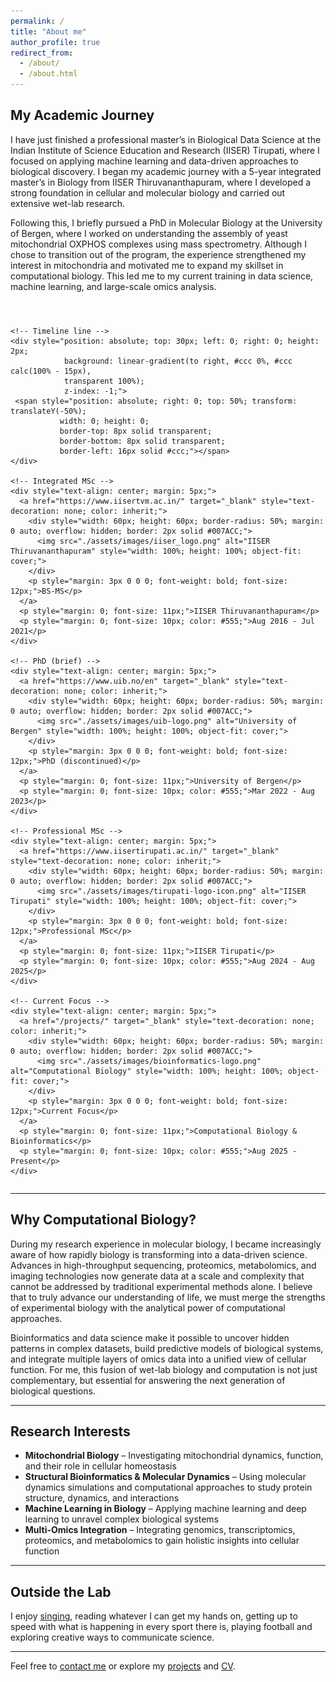 ```yaml
---
permalink: /
title: "About me"
author_profile: true
redirect_from: 
  - /about/
  - /about.html
---
```


## My Academic Journey

I have just finished a professional master’s in Biological Data Science at the Indian Institute of Science Education and Research (IISER) Tirupati, where I focused on applying machine learning and data-driven approaches to biological discovery. I began my academic journey with a 5-year integrated master’s in Biology from IISER Thiruvananthapuram, where I developed a strong foundation in cellular and molecular biology and carried out extensive wet-lab research.

Following this, I briefly pursued a PhD in Molecular Biology at the University of Bergen, where I worked on understanding the assembly of yeast mitochondrial OXPHOS complexes using mass spectrometry. Although I chose to transition out of the program, the experience strengthened my interest in mitochondria and motivated me to expand my skillset in computational biology. This led me to my current training in data science, machine learning, and large-scale omics analysis.

<div style="margin-top: 40px;">
  <div style="display: flex; justify-content: space-between; align-items: center; position: relative; margin-top: 20px; flex-wrap: nowrap;">

    <!-- Timeline line -->
    <div style="position: absolute; top: 30px; left: 0; right: 0; height: 2px; 
                background: linear-gradient(to right, #ccc 0%, #ccc calc(100% - 15px), 
                transparent 100%); 
                z-index: -1;">
     <span style="position: absolute; right: 0; top: 50%; transform: translateY(-50%);
               width: 0; height: 0;
               border-top: 8px solid transparent; 
               border-bottom: 8px solid transparent;
               border-left: 16px solid #ccc;"></span>
    </div>
    
    <!-- Integrated MSc -->
    <div style="text-align: center; margin: 5px;">
      <a href="https://www.iisertvm.ac.in/" target="_blank" style="text-decoration: none; color: inherit;">
        <div style="width: 60px; height: 60px; border-radius: 50%; margin: 0 auto; overflow: hidden; border: 2px solid #007ACC;">
          <img src="./assets/images/iiser_logo.png" alt="IISER Thiruvananthapuram" style="width: 100%; height: 100%; object-fit: cover;">
        </div>
        <p style="margin: 3px 0 0 0; font-weight: bold; font-size: 12px;">BS-MS</p>
      </a>
      <p style="margin: 0; font-size: 11px;">IISER Thiruvananthapuram</p>
      <p style="margin: 0; font-size: 10px; color: #555;">Aug 2016 - Jul 2021</p>
    </div>

    <!-- PhD (brief) -->
    <div style="text-align: center; margin: 5px;">
      <a href="https://www.uib.no/en" target="_blank" style="text-decoration: none; color: inherit;">
        <div style="width: 60px; height: 60px; border-radius: 50%; margin: 0 auto; overflow: hidden; border: 2px solid #007ACC;">
          <img src="./assets/images/uib-logo.png" alt="University of Bergen" style="width: 100%; height: 100%; object-fit: cover;">
        </div>
        <p style="margin: 3px 0 0 0; font-weight: bold; font-size: 12px;">PhD (discontinued)</p>
      </a>
      <p style="margin: 0; font-size: 11px;">University of Bergen</p>
      <p style="margin: 0; font-size: 10px; color: #555;">Mar 2022 - Aug 2023</p>
    </div>

    <!-- Professional MSc -->
    <div style="text-align: center; margin: 5px;">
      <a href="https://www.iisertirupati.ac.in/" target="_blank" style="text-decoration: none; color: inherit;">
        <div style="width: 60px; height: 60px; border-radius: 50%; margin: 0 auto; overflow: hidden; border: 2px solid #007ACC;">
          <img src="./assets/images/tirupati-logo-icon.png" alt="IISER Tirupati" style="width: 100%; height: 100%; object-fit: cover;">
        </div>
        <p style="margin: 3px 0 0 0; font-weight: bold; font-size: 12px;">Professional MSc</p>
      </a>
      <p style="margin: 0; font-size: 11px;">IISER Tirupati</p>
      <p style="margin: 0; font-size: 10px; color: #555;">Aug 2024 - Aug 2025</p>
    </div>

    <!-- Current Focus -->
    <div style="text-align: center; margin: 5px;">
      <a href="/projects/" target="_blank" style="text-decoration: none; color: inherit;">
        <div style="width: 60px; height: 60px; border-radius: 50%; margin: 0 auto; overflow: hidden; border: 2px solid #007ACC;">
          <img src="./assets/images/bioinformatics-logo.png" alt="Computational Biology" style="width: 100%; height: 100%; object-fit: cover;">
        </div>
        <p style="margin: 3px 0 0 0; font-weight: bold; font-size: 12px;">Current Focus</p>
      </a>
      <p style="margin: 0; font-size: 11px;">Computational Biology & Bioinformatics</p>
      <p style="margin: 0; font-size: 10px; color: #555;">Aug 2025 - Present</p>
    </div>

  </div>
</div>


---

## Why Computational Biology?

During my research experience in molecular biology, I became increasingly aware of how rapidly biology is transforming into a data-driven science. Advances in high-throughput sequencing, proteomics, metabolomics, and imaging technologies now generate data at a scale and complexity that cannot be addressed by traditional experimental methods alone. I believe that to truly advance our understanding of life, we must merge the strengths of experimental biology with the analytical power of computational approaches.

Bioinformatics and data science make it possible to uncover hidden patterns in complex datasets, build predictive models of biological systems, and integrate multiple layers of omics data into a unified view of cellular function. For me, this fusion of wet-lab biology and computation is not just complementary, but essential for answering the next generation of biological questions.

---

## Research Interests

- **Mitochondrial Biology** – Investigating mitochondrial dynamics, function, and their role in cellular homeostasis
- **Structural Bioinformatics & Molecular Dynamics** – Using molecular dynamics simulations and computational approaches to study protein structure, dynamics, and interactions
- **Machine Learning in Biology** – Applying machine learning and deep learning to unravel complex biological systems
- **Multi-Omics Integration** – Integrating genomics, transcriptomics, proteomics, and metabolomics to gain holistic insights into cellular function

---

## Outside the Lab

I enjoy [singing](https://www.instagram.com/the_singing_gypsy/), reading whatever I can get my hands on, getting up to speed with what is happening in every sport there is, playing football and exploring creative ways to communicate science.

---

Feel free to [contact me](mailto:rithwikrar98@gmail.com) or explore my [projects](/rithwiknambiar.github.io/projects/) and [CV](/rithwiknambiar.github.io/CV.pdf).
